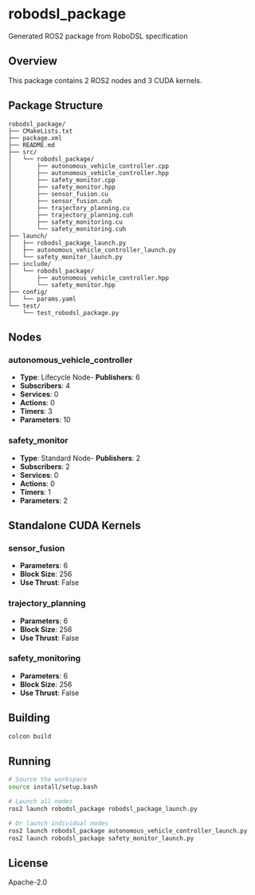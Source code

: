 # robodsl_package

Generated ROS2 package from RoboDSL specification

## Overview

This package contains 2 ROS2 nodes and 3 CUDA kernels.

## Package Structure

```
robodsl_package/
├── CMakeLists.txt
├── package.xml
├── README.md
├── src/
│   └── robodsl_package/
│       ├── autonomous_vehicle_controller.cpp
│       ├── autonomous_vehicle_controller.hpp
│       ├── safety_monitor.cpp
│       ├── safety_monitor.hpp
│       ├── sensor_fusion.cu
│       ├── sensor_fusion.cuh
│       ├── trajectory_planning.cu
│       ├── trajectory_planning.cuh
│       ├── safety_monitoring.cu
│       └── safety_monitoring.cuh
├── launch/
│   ├── robodsl_package_launch.py
│   ├── autonomous_vehicle_controller_launch.py
│   └── safety_monitor_launch.py
├── include/
│   └── robodsl_package/
│       ├── autonomous_vehicle_controller.hpp
│       └── safety_monitor.hpp
├── config/
│   └── params.yaml
└── test/
    └── test_robodsl_package.py
```

## Nodes

### autonomous_vehicle_controller

- **Type**: Lifecycle Node- **Publishers**: 6
- **Subscribers**: 4
- **Services**: 0
- **Actions**: 0
- **Timers**: 3
- **Parameters**: 10

### safety_monitor

- **Type**: Standard Node- **Publishers**: 2
- **Subscribers**: 2
- **Services**: 0
- **Actions**: 0
- **Timers**: 1
- **Parameters**: 2


## Standalone CUDA Kernels

### sensor_fusion

- **Parameters**: 6
- **Block Size**: 256
- **Use Thrust**: False

### trajectory_planning

- **Parameters**: 6
- **Block Size**: 256
- **Use Thrust**: False

### safety_monitoring

- **Parameters**: 6
- **Block Size**: 256
- **Use Thrust**: False


## Building

```bash
colcon build
```

## Running

```bash
# Source the workspace
source install/setup.bash

# Launch all nodes
ros2 launch robodsl_package robodsl_package_launch.py

# Or launch individual nodes
ros2 launch robodsl_package autonomous_vehicle_controller_launch.py
ros2 launch robodsl_package safety_monitor_launch.py
```

## License

Apache-2.0 